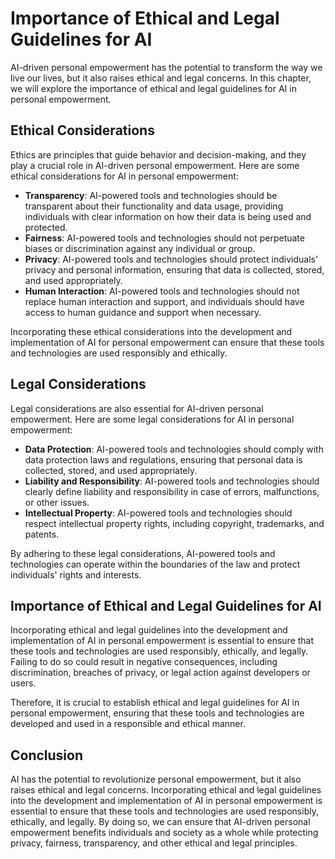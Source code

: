 Importance of Ethical and Legal Guidelines for AI
=================================================================================================================================

AI-driven personal empowerment has the potential to transform the way we live our lives, but it also raises ethical and legal concerns. In this chapter, we will explore the importance of ethical and legal guidelines for AI in personal empowerment.

Ethical Considerations
----------------------

Ethics are principles that guide behavior and decision-making, and they play a crucial role in AI-driven personal empowerment. Here are some ethical considerations for AI in personal empowerment:

* **Transparency**: AI-powered tools and technologies should be transparent about their functionality and data usage, providing individuals with clear information on how their data is being used and protected.
* **Fairness**: AI-powered tools and technologies should not perpetuate biases or discrimination against any individual or group.
* **Privacy**: AI-powered tools and technologies should protect individuals' privacy and personal information, ensuring that data is collected, stored, and used appropriately.
* **Human Interaction**: AI-powered tools and technologies should not replace human interaction and support, and individuals should have access to human guidance and support when necessary.

Incorporating these ethical considerations into the development and implementation of AI for personal empowerment can ensure that these tools and technologies are used responsibly and ethically.

Legal Considerations
--------------------

Legal considerations are also essential for AI-driven personal empowerment. Here are some legal considerations for AI in personal empowerment:

* **Data Protection**: AI-powered tools and technologies should comply with data protection laws and regulations, ensuring that personal data is collected, stored, and used appropriately.
* **Liability and Responsibility**: AI-powered tools and technologies should clearly define liability and responsibility in case of errors, malfunctions, or other issues.
* **Intellectual Property**: AI-powered tools and technologies should respect intellectual property rights, including copyright, trademarks, and patents.

By adhering to these legal considerations, AI-powered tools and technologies can operate within the boundaries of the law and protect individuals' rights and interests.

Importance of Ethical and Legal Guidelines for AI
-------------------------------------------------

Incorporating ethical and legal guidelines into the development and implementation of AI in personal empowerment is essential to ensure that these tools and technologies are used responsibly, ethically, and legally. Failing to do so could result in negative consequences, including discrimination, breaches of privacy, or legal action against developers or users.

Therefore, it is crucial to establish ethical and legal guidelines for AI in personal empowerment, ensuring that these tools and technologies are developed and used in a responsible and ethical manner.

Conclusion
----------

AI has the potential to revolutionize personal empowerment, but it also raises ethical and legal concerns. Incorporating ethical and legal guidelines into the development and implementation of AI in personal empowerment is essential to ensure that these tools and technologies are used responsibly, ethically, and legally. By doing so, we can ensure that AI-driven personal empowerment benefits individuals and society as a whole while protecting privacy, fairness, transparency, and other ethical and legal principles.
